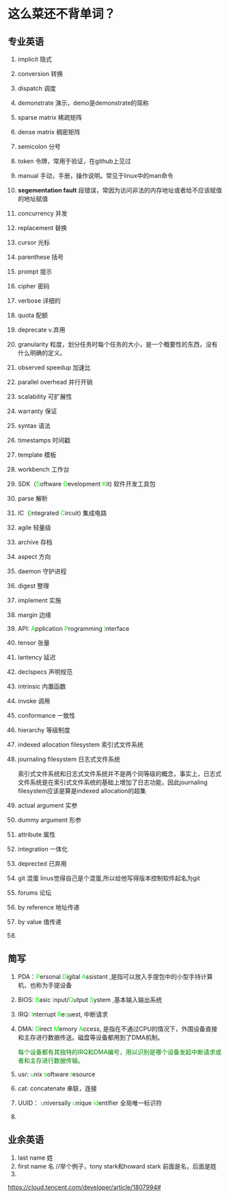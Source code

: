 # 这么菜还不背单词？

## 专业英语

1. implicit 隐式

2. conversion 转换

3. dispatch 调度

4. demonstrate 演示，demo是demonstrate的简称

5. sparse matrix 稀疏矩阵

6. dense matrix 稠密矩阵

7. semicolon 分号

8. token 令牌，常用于验证，在github上见过

9. manual 手动，手册，操作说明。常见于linux中的man命令

10. **segementation fault** 段错误，常因为访问非法的内存地址或者给不应该赋值的地址赋值

11. concurrency 并发

12. replacement 替换

13. cursor 光标

14. parenthese 括号

15. prompt 提示

16. cipher 密码

17. verbose 详细的

18. quota 配额

19. deprecate v.弃用

20. granularity 粒度，划分任务时每个任务的大小，是一个概要性的东西，没有什么明确的定义。

21. observed speedup 加速比

22. parallel overhead 并行开销

23. scalability 可扩展性

24. warranty 保证

25. syntax 语法

26. timestamps 时间戳

27. template 模板

28. workbench 工作台

29. SDK（<font color = 'greeny'>S</font>oftware <font color = 'greeny'>D</font>evelopment <font color = 'greeny'>K</font>it) 软件开发工具包

30. parse 解析

31. IC（<font color ='greeny'>I</font>ntegrated <font color ='greeny'>C</font>ircuit) 集成电路

32. agile 轻量级

33. archive 存档

34. aspect 方向

35. daemon 守护进程

36. digest 整理

37. implement 实施

38. margin 边缘

39. API: <font color='greeny'>A</font>pplication <font color='greeny'>P</font>rogramming <font color='greeny'>I</font>nterface

40. tensor 张量

41. lantency 延迟

42. declspecs 声明规范

43. intrinsic 内置函数

44. invoke 调用

45. conformance 一致性

46. hierarchy 等级制度

47. indexed allocation filesystem 索引式文件系统

48. journaling filesystem 日志式文件系统

    索引式文件系统和日志式文件系统并不是两个同等级的概念，事实上，日志式文件系统是在索引式文件系统的基础上增加了日志功能，因此journaling filesystem应该是算是indexed allocation的超集

49. actual argument 实参

50. dummy argument 形参

51. attribute 属性

52. integration 一体化

53. deprected 已弃用

54. git 混蛋  linus觉得自己是个混蛋,所以给他写得版本控制软件起名为git

55. forums 论坛

56. by reference 地址传递

57. by value 值传递

58. 

## 简写

1. PDA：<font color='greeny'>P</font>ersonal <font color='greeny'>D</font>igital <font color='greeny'>A</font>ssistant ,是指可以放入手提包中的小型手持计算机，也称为手提设备

2. BIOS: <font color='greeny'>B</font>asic <font color='greeny'>I</font>nput/<font color='greeny'>O</font>utput <font color='greeny'>S</font>ystem ,基本输入输出系统

3. IRQ: <font color='greeny'>I</font>nterrupt <font color='greeny'>R</font>e<font color='greeny'>q</font>uest, 中断请求

4. DMA: <font color='greeny'>D</font>irect <font color='greeny'>M</font>emory <font color='greeny'>A</font>ccess, 是指在不通过CPU的情况下，外围设备直接和主存进行数据传送。磁盘等设备都用到了DMA机制。

   <font color='green'>每个设备都有其独特的IRQ和DMA编号，用以识别是哪个设备发起中断请求或者和主存进行数据传输。</font>

5. usr: <font color='greeny'>u</font>nix <font color='greeny'>s</font>oftware <font color='greeny'>r</font>esource

6. cat: concatenate 串联，连接

7. UUID： <font color='greeny'>u</font>niversally <font color='greeny'>u</font>nique <font color='greeny'>id</font>entifier 全局唯一标识符

8. 

## 业余英语

1. last name 姓
2. first name 名 //举个例子，tony stark和howard stark  前面是名，后面是姓
3.  

https://cloud.tencent.com/developer/article/1807994#